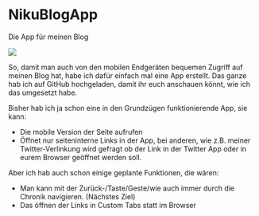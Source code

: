 # NikuBlogApp
Die App für meinen Blog

<img src="https://github.com/Nikurasukun/blog/blob/gh-pages/assets/img/headerimg.jpg"></img>

So, damit man auch von den mobilen Endgeräten bequemen Zugriff auf meinen Blog hat, habe ich dafür einfach mal eine App erstellt. Das ganze hab ich auf GitHub hochgeladen, damit ihr euch anschauen könnt, wie ich das umgesetzt habe.

Bisher hab ich ja schon eine in den Grundzügen funktionierende App, sie kann:
<ul>
  <li>Die mobile Version der Seite aufrufen</li>
  <li>Öffnet nur seiteninterne Links in der App, bei anderen, wie z.B. meiner Twitter-Verlinkung wird gefragt ob der Link in der Twitter App oder in eurem Browser geöffnet werden soll.
</ul>

Aber ich hab auch schon einige geplante Funktionen, die wären:
<ul>
  	<li>Man kann mit der Zurück-/Taste/Geste/wie auch immer durch die Chronik navigieren. (Nächstes Ziel)</li>
  	<li>Das öffnen der Links in Custom Tabs statt im Browser</li>
</ul>
